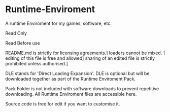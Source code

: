 # Runtime-Enviroment
A runtime Enviroment for my games, software, etc. 

Read Only 

Read Before use

README.md is strictly for licensing agreements.]
loaders cannot be mixed. ]
editing of this file is free and allowed]
sharing of an edited file is strictly prohibited unless authorised.]

DLE stands for 'Direct Loading Expansion'. DLE is optional but will be downloaded together as part of the Runtime Enviroment Pack. 

Pack Folder is not included with software downloads to prevent repetitive downloading. All Runtime Enviroment files are accessible here. 

Source code is free for edit if you want to customise it. 
